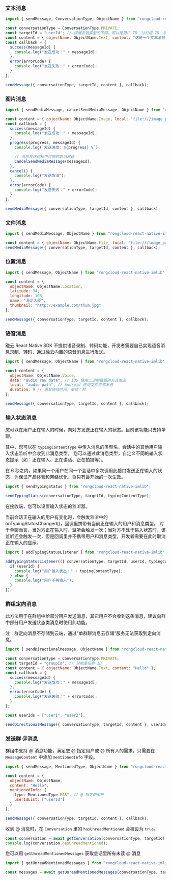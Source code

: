 
### 文本消息

```javascript
import { sendMessage, ConversationType, ObjectName } from "rongcloud-react-native-imlib";

const conversationType = ConversationType.PRIVATE;
const targetId = "userId"; // 根据会话类型的不同，可以是用户 ID、讨论组 ID、组群 ID 等
const content = { objectName: ObjectName.Text, content: "这是一个文本消息" };
const callback = {
  success(messageId) {
    console.log("发送成功：" + messageId);
  },
  error(errorCode) {
    console.log("发送失败：" + errorCode);
  }
};

sendMessage({ conversationType, targetId, content }, callback);
```

### 图片消息

```javascript
import { sendMediaMessage, cancelSendMediaMessage, ObjectName } from "rongcloud-react-native-imlib";

const content = { objectName: ObjectName.Image, local: "file:///image_path" };
const callback = {
  success(messageId) {
    console.log("发送成功：" + messageId);
  },
  progress(progress, messageId) {
    console.log(`发送进度: ${progress} %`);

    // 消息发送过程中可随时取消发送
    cancelSendMediaMessage(messageId);
  },
  cancel() {
    console.log("发送取消");
  },
  error(errorCode) {
    console.log("发送失败：" + errorCode);
  }
};

sendMediaMessage({ conversationType, targetId, content }, callback);
```

### 文件消息

```javascript
import { sendMediaMessage, ObjectName } from "rongcloud-react-native-imlib";

const content = { objectName: ObjectName.File, local: "file:///image_path" };
sendMediaMessage({ conversationType, targetId, content }, callback);
```

### 位置消息

```javascript
import { sendMessage, ObjectName } from "rongcloud-react-native-imlib";

const content = {
  objectName: ObjectName.Location,
  latitude: 34,
  longitude: 108,
  name: "海龙大厦",
  thumbnail: "http://example.com/thum.jpg"
};

sendMessage({ conversationType, targetId, content }, callback);
```

### 语音消息

融云 React Native SDK 不提供语音录制、转码功能，开发者需要自已实现语音消息录制、转码，通过融云内置的语音消息进行发送。

```javascript
import { sendMessage, ObjectName } from "rongcloud-react-native-imlib";

const content = {
  objectName: ObjectName.Voice,
  data: "audio raw data", // iOS 使用二进制数据的方式发送
  local: "audio path", // Android 使用文件方式发送
  duration: 9 // 语音持续时间，单位：秒
};

sendMessage({ conversationType, targetId, content }, callback);
```

### 输入状态消息

您可以在用户正在输入的时候，向对方发送正在输入的状态。目前该功能只支持单聊。

其中，您可以在 `typingContentType` 中传入消息的类型名，会话中的其他用户输入状态监听中会收到此消息类型。
您可以通过此消息类型，自定义不同的输入状态提示（如：正在输入、正在讲话、正在拍摄等）。

在 6 秒之内，如果同一个用户在同一个会话中多次调用此接口发送正在输入的状态，为保证产品体验和网络优化，将只有最开始的一次生效。

```javascript
import { sendTypingStatus } from "rongcloud-react-native-imlib";

sendTypingStatus(conversationType, targetId, typingContentType);
```

在接收端，您可以设置输入状态的监听器。

当前会话正在输入的用户有变化时，会触发监听中的 onTypingStatusChanged()，回调里携带有当前正在输入的用户和消息类型。
对于单聊而言，当对方正在输入时，监听会触发一次；当对方不处于输入状态时，该监听还会触发一次，但是回调里并不携带用户和消息类型，开发者需要在此时取消正在输入的显示。

```javascript
import { addTypingStatusListener } from "rongcloud-react-native-imlib";

addTypingStatusListener(({ conversationType, targetId, userId, typingContentType }) => {
  if (userId) {
    console.log("用户输入状态：" + typingContentType);
  } else {
    console.log("用户不再输入");
  }
});
```

### 群组定向消息

此方法用于在群组中给部分用户发送消息，其它用户不会收到这条消息，建议向群中部分用户发送状态类消息时使用此功能。

注：群定向消息不存储到云端，通过“单群聊消息云存储”服务无法获取到定向消息。

```javascript
import { sendDirectionalMessage, ObjectName } from "rongcloud-react-native-imlib";

const conversationType = ConversationType.PRIVATE;
const targetId = "groupId"; // 只能是组群 ID
const content = { objectName: ObjectName.Text, content: "Hello" };
const callback = {
  success(messageId) {
    console.log("发送成功：" + messageId);
  },
  error(errorCode) {
    console.log("发送失败：" + errorCode);
  }
};

const userIds = ["user1", "user2"];

sendDirectionalMessage({ conversationType, targetId, content }, userIds, callback);
```


### 发送群 ＠消息

群组中支持 @ 消息功能，满足您 @ 指定用户或 @ 所有人的需求，只需要在 `MessageContent` 中添加 `mentionedInfo` 字段。

```javascript
import { sendMessage, MentionedType, ObjectName } from "rongcloud-react-native-imlib";

const content = {
  objectName: ObjectName,
  content: "Hello",
  mentionedInfo: {
    type: MentionedType.PART, // @ 指定的用户
    userIdList: ["userId"]
  }
};

sendMessage({ conversationType, targetId, content }, callback);
```

收到 @ 消息时，在 `Conversation` 里的 `hasUnreadMentioned` 会被设为 `true`。

```javascript
const conversation = await getConversation(conversationType, targetId);
console.log(conversation.hasUnreadMentioned);
```

您可以用 `getUnreadMentionedMessages` 获取会话里所有未读 @ 消息

```javascript
import { getUnreadMentionedMessages } from "rongcloud-react-native-imlib";

const messages = await getUnreadMentionedMessages(conversationType, targetId);
```
